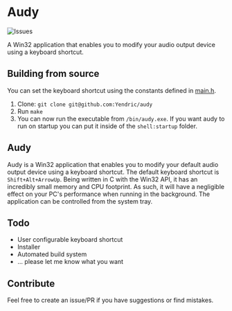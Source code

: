 # Audy

![Issues](https://img.shields.io/github/issues/Yendric/audy)

A Win32 application that enables you to modify your audio output device using a keyboard shortcut.

## Building from source

You can set the keyboard shortcut using the constants defined in [main.h](src/main.h).

1. Clone: `git clone git@github.com:Yendric/audy`
2. Run `make`
3. You can now run the executable from `/bin/audy.exe`. If you want audy to run on startup you can put it inside of the `shell:startup` folder.

## Audy

Audy is a Win32 application that enables you to modify your default audio output device using a keyboard shortcut. The default keyboard shortcut is `Shift+Alt+ArrowUp`.
Being written in C with the Win32 API, it has an incredibly small memory and CPU footprint. As such, it will have a negligible effect on your PC's performance when running in the background. The application can be controlled from the system tray.

## Todo

-   User configurable keyboard shortcut
-   Installer
-   Automated build system
-   ... please let me know what you want

## Contribute

Feel free to create an issue/PR if you have suggestions or find mistakes.
